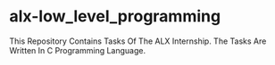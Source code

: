 # alx-low_level_programming
This Repository Contains Tasks Of The ALX Internship. The Tasks Are Written In C Programming Language.

